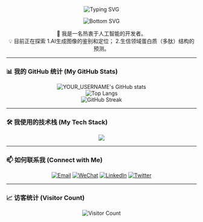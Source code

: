 <p align="center">
  <img src="https://readme-typing-svg.herokuapp.com?font=Fira+Code&size=30&pause=1000&color=33F7F7&center=true&vCenter=true&width=435&lines=Hi+there+%F0%9F%91%8B%2C+I'm+YourName;A+Passionate+Developer;Welcome+to+my+profile!" alt="Typing SVG" />
</p>

<p align="center">
  <img src="https://raw.githubusercontent.com/mayhemantt/mayhemantt/Update/svg/Bottom.svg" alt="Bottom SVG" />
</p>

<p align="center">
  🚀 我是一名热衷于人工智能的开发者。
  <br>
  💡 目前正在探索 1.AI生成图像的鉴别和定位； 2.生信领域蛋白质（多肽）结构的预测。
</p>

---

### 📊 我的 GitHub 统计 (My GitHub Stats)

<p align="center">
  <img src="https://github-readme-stats.vercel.app/api?username=YOUR_USERNAME&show_icons=true&theme=radical" alt="YOUR_USERNAME's GitHub stats" />
  <br/>
  <img src="https://github-readme-stats.vercel.app/api/top-langs/?username=YOUR_USERNAME&layout=compact&theme=radical" alt="Top Langs" />
  <br/>
  <img src="https://github-readme-streak-stats.herokuapp.com/?user=YOUR_USERNAME&theme=radical" alt="GitHub Streak" />
</p>

---

### 🛠️ 我使用的技术栈 (My Tech Stack)

<p align="center">
  <a href="https://skillicons.dev">
    <img src="https://skillicons.dev/icons?i=pytorch,python,java,opencv,opengl" />
  </a>
</p>

---

### 📫 如何联系我 (Connect with Me)

<p align="center">
  <a href="mailto:zihao3351@gmail.com"><img src="https://img.shields.io/badge/Email-D14836?style=for-the-badge&logo=gmail&logoColor=white" alt="Email"></a>
  <a href="#"><img src="https://img.shields.io/badge/WeChat-07C160?style=for-the-badge&logo=wechat&logoColor=white" alt="WeChat"></a>
  <a href="#"><img src="https://img.shields.io/badge/LinkedIn-0077B5?style=for-the-badge&logo=linkedin&logoColor=white" alt="LinkedIn"></a>
  <a href="#"><img src="https://img.shields.io/badge/Twitter-1DA1F2?style=for-the-badge&logo=twitter&logoColor=white" alt="Twitter"></a>
</p>

---

### 📈 访客统计 (Visitor Count)

<p align="center">
  <img src="https://profile-counter.glitch.me/YOUR_USERNAME/count.svg" alt="Visitor Count" />
</p>
